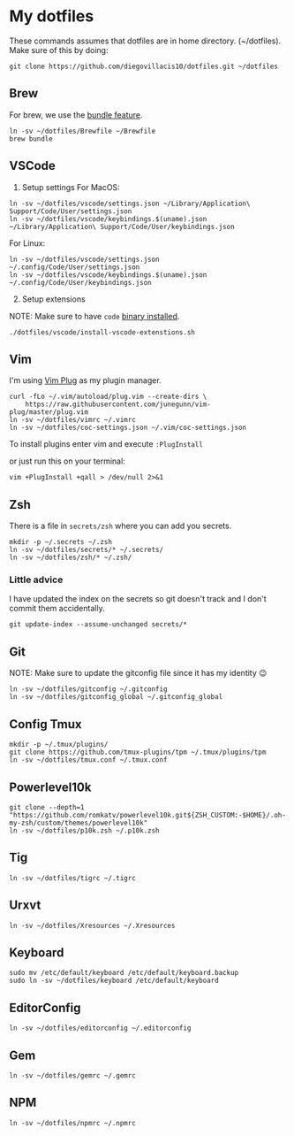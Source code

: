 # My dotfiles

These commands assumes that dotfiles are in home directory. (~/dotfiles).
Make sure of this by doing:
```
git clone https://github.com/diegovillacis10/dotfiles.git ~/dotfiles
```
## Brew
For brew, we use the [bundle feature](https://docs.brew.sh/Manpage#bundle-subcommand).
```shell
ln -sv ~/dotfiles/Brewfile ~/Brewfile
brew bundle
```
## VSCode
1. Setup settings
For MacOS:
```shell
ln -sv ~/dotfiles/vscode/settings.json ~/Library/Application\ Support/Code/User/settings.json
ln -sv ~/dotfiles/vscode/keybindings.$(uname).json ~/Library/Application\ Support/Code/User/keybindings.json
```
For Linux:
```shell
ln -sv ~/dotfiles/vscode/settings.json ~/.config/Code/User/settings.json
ln -sv ~/dotfiles/vscode/keybindings.$(uname).json ~/.config/Code/User/keybindings.json
```
2. Setup extensions

NOTE: Make sure to have `code` [binary installed](https://code.visualstudio.com/docs/setup/mac#_launching-from-the-command-line).
```shell
./dotfiles/vscode/install-vscode-extenstions.sh
```
## Vim
I'm using [Vim Plug](https://github.com/junegunn/vim-plug) as my plugin manager.

```shell
curl -fLo ~/.vim/autoload/plug.vim --create-dirs \
    https://raw.githubusercontent.com/junegunn/vim-plug/master/plug.vim
ln -sv ~/dotfiles/vimrc ~/.vimrc
ln -sv ~/dotfiles/coc-settings.json ~/.vim/coc-settings.json
```
To install plugins enter vim and execute `:PlugInstall`

or just run this on your terminal:
```shell
vim +PlugInstall +qall > /dev/null 2>&1
```
## Zsh
There is a file in `secrets/zsh` where you can add you secrets.

```shell
mkdir -p ~/.secrets ~/.zsh
ln -sv ~/dotfiles/secrets/* ~/.secrets/
ln -sv ~/dotfiles/zsh/* ~/.zsh/
```
### Little advice
I have updated the index on the secrets so git doesn't track and I don't commit them accidentally.

```shell
git update-index --assume-unchanged secrets/*
```
## Git
NOTE: Make sure to update the gitconfig file since it has my identity 😉
```shell
ln -sv ~/dotfiles/gitconfig ~/.gitconfig
ln -sv ~/dotfiles/gitconfig_global ~/.gitconfig_global
```
## Config Tmux
```shell
mkdir -p ~/.tmux/plugins/
git clone https://github.com/tmux-plugins/tpm ~/.tmux/plugins/tpm
ln -sv ~/dotfiles/tmux.conf ~/.tmux.conf
```

## Powerlevel10k
```shell
git clone --depth=1 "https://github.com/romkatv/powerlevel10k.git${ZSH_CUSTOM:-$HOME}/.oh-my-zsh/custom/themes/powerlevel10k"
ln -sv ~/dotfiles/p10k.zsh ~/.p10k.zsh
```

## Tig
```shell
ln -sv ~/dotfiles/tigrc ~/.tigrc
```

## Urxvt
```shell
ln -sv ~/dotfiles/Xresources ~/.Xresources
```

## Keyboard
```shell
sudo mv /etc/default/keyboard /etc/default/keyboard.backup
sudo ln -sv ~/dotfiles/keyboard /etc/default/keyboard
```

## EditorConfig
```shell
ln -sv ~/dotfiles/editorconfig ~/.editorconfig
```

## Gem
```shell
ln -sv ~/dotfiles/gemrc ~/.gemrc
```

## NPM
```shell
ln -sv ~/dotfiles/npmrc ~/.npmrc
```
